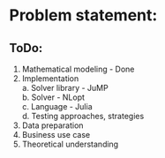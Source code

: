 # Problem statement:

## ToDo:
1. Mathematical modeling  - Done  
2. Implementation  
  a. Solver library  - JuMP  
  b. Solver - NLopt  
  c. Language - Julia  
  d. Testing approaches, strategies  
3. Data preparation  
4. Business use case  
5. Theoretical understanding  

